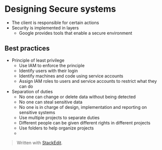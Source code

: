 # Designing Secure systems

- The client is responsible for certain actions
- Security is implemented in layers
	- Google provides tools that enable a secure environment

## Best practices
- Principle of least privilege
	- Use IAM to enforce the principle
	- Identify users with their login
	- Identify machines and code using service accounts
	- Assign IAM roles to users and service accounts to restrict what they can do
- Separation of duties
	- No one can change or delete data without being detected
	- No one can steal sensitive data
	- No one is in charge of design, implementation and reporting on sensitive systems
	- Use multiple projects to separate duties
	- Different people can be given different rights in different projects
	- Use folders to help organize projects
	- 



> Written with [StackEdit](https://stackedit.io/).
<!--stackedit_data:
eyJoaXN0b3J5IjpbMTg5NTQ5ODMxMywtMTI1MDc2MjIwMiwxND
UzOTQ2ODYwXX0=
-->